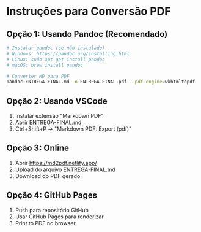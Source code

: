 # Instruções para Conversão PDF

## Opção 1: Usando Pandoc (Recomendado)

```bash
# Instalar pandoc (se não instalado)
# Windows: https://pandoc.org/installing.html
# Linux: sudo apt-get install pandoc
# macOS: brew install pandoc

# Converter MD para PDF
pandoc ENTREGA-FINAL.md -o ENTREGA-FINAL.pdf --pdf-engine=wkhtmltopdf
```

## Opção 2: Usando VSCode

1. Instalar extensão "Markdown PDF"
2. Abrir ENTREGA-FINAL.md
3. Ctrl+Shift+P -> "Markdown PDF: Export (pdf)"

## Opção 3: Online

1. Abrir https://md2pdf.netlify.app/
2. Upload do arquivo ENTREGA-FINAL.md
3. Download do PDF gerado

## Opção 4: GitHub Pages

1. Push para repositório GitHub
2. Usar GitHub Pages para renderizar
3. Print to PDF no browser
